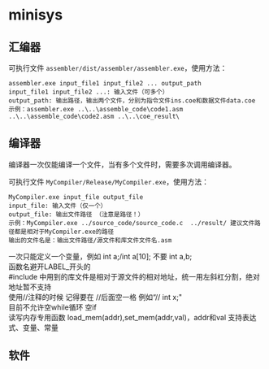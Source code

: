 # minisys

## 汇编器
可执行文件 `assembler/dist/assembler/assembler.exe`，使用方法：
```
assembler.exe input_file1 input_file2 ... output_path
input_file1 input_file2 ...: 输入文件（可多个）
output_path: 输出路径，输出两个文件，分别为指令文件ins.coe和数据文件data.coe
示例：assembler.exe ..\..\assemble_code\code1.asm ..\..\assemble_code\code2.asm ..\..\coe_result\
```

## 编译器
编译器一次仅能编译一个文件，当有多个文件时，需要多次调用编译器。

可执行文件 `MyCompiler/Release/MyCompiler.exe`，使用方法：
```
MyCompiler.exe input_file output_file
input_file: 输入文件（仅一个）
output_file: 输出文件路径 （注意是路径！）
示例：MyCompiler.exe ../source_code/source_code.c  ../result/ 建议文件路径都是相对于MyCompiler.exe的路径
输出的文件名是：输出文件路径/源文件和库文件文件名.asm
```
一次只能定义一个变量，例如 int a;/int a[10]; 不要 int a,b;  
函数名避开LABEL_开头的  
#include 中用到的库文件是相对于源文件的相对地址，统一用左斜杠分割，绝对地址暂不支持  
使用//注释的时候 记得要在 //后面空一格 例如“// int x;"  
目前不允许空while循环 空if  
读写内存专用函数 load_mem(addr),set_mem(addr,val)，addr和val 支持表达式、变量、常量  

## 软件
